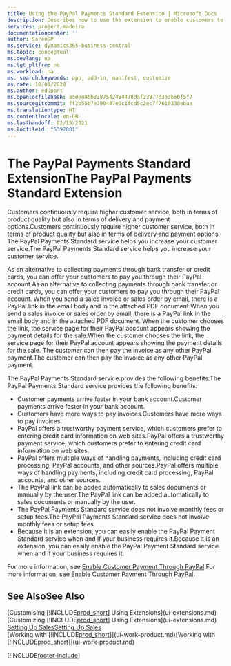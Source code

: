 ```yaml
---
title: Using the PayPal Payments Standard Extension | Microsoft Docs
description: Describes how to use the extension to enable customers to make payments with PayPal.
services: project-madeira
documentationcenter: ''
author: SorenGP
ms.service: dynamics365-business-central
ms.topic: conceptual
ms.devlang: na
ms.tgt_pltfrm: na
ms.workload: na
ms. search.keywords: app, add-in, manifest, customize
ms.date: 10/01/2020
ms.author: edupont
ms.openlocfilehash: ac0ee9bb3287542484478daf23877d3e3bebf5f7
ms.sourcegitcommit: ff2b55b7e790447e0c1fcd5c2ec7f7610338ebaa
ms.translationtype: HT
ms.contentlocale: en-GB
ms.lasthandoff: 02/15/2021
ms.locfileid: "5392081"
---
```

# <a name="the-paypal-payments-standard-extension"></a><span data-ttu-id="27875-103">The PayPal Payments Standard Extension</span><span class="sxs-lookup"><span data-stu-id="27875-103">The PayPal Payments Standard Extension</span></span>
<span data-ttu-id="27875-104">Customers continuously require higher customer service, both in terms of product quality but also in terms of delivery and payment options.</span><span class="sxs-lookup"><span data-stu-id="27875-104">Customers continuously require higher customer service, both in terms of product quality but also in terms of delivery and payment options.</span></span> <span data-ttu-id="27875-105">The PayPal Payments Standard service helps you increase your customer service.</span><span class="sxs-lookup"><span data-stu-id="27875-105">The PayPal Payments Standard service helps you increase your customer service.</span></span>

<span data-ttu-id="27875-106">As an alternative to collecting payments through bank transfer or credit cards, you can offer your customers to pay you through their PayPal account.</span><span class="sxs-lookup"><span data-stu-id="27875-106">As an alternative to collecting payments through bank transfer or credit cards, you can offer your customers to pay you through their PayPal account.</span></span> <span data-ttu-id="27875-107">When you send a sales invoice or sales order by email, there is a PayPal link in the email body and in the attached PDF document.</span><span class="sxs-lookup"><span data-stu-id="27875-107">When you send a sales invoice or sales order by email, there is a PayPal link in the email body and in the attached PDF document.</span></span> <span data-ttu-id="27875-108">When the customer chooses the link, the service page for their PayPal account appears showing the payment details for the sale.</span><span class="sxs-lookup"><span data-stu-id="27875-108">When the customer chooses the link, the service page for their PayPal account appears showing the payment details for the sale.</span></span> <span data-ttu-id="27875-109">The customer can then pay the invoice as any other PayPal payment.</span><span class="sxs-lookup"><span data-stu-id="27875-109">The customer can then pay the invoice as any other PayPal payment.</span></span>

<span data-ttu-id="27875-110">The PayPal Payments Standard service provides the following benefits:</span><span class="sxs-lookup"><span data-stu-id="27875-110">The PayPal Payments Standard service provides the following benefits:</span></span>

* <span data-ttu-id="27875-111">Customer payments arrive faster in your bank account.</span><span class="sxs-lookup"><span data-stu-id="27875-111">Customer payments arrive faster in your bank account.</span></span>
* <span data-ttu-id="27875-112">Customers have more ways to pay invoices.</span><span class="sxs-lookup"><span data-stu-id="27875-112">Customers have more ways to pay invoices.</span></span>
* <span data-ttu-id="27875-113">PayPal offers a trustworthy payment service, which customers prefer to entering credit card information on web sites.</span><span class="sxs-lookup"><span data-stu-id="27875-113">PayPal offers a trustworthy payment service, which customers prefer to entering credit card information on web sites.</span></span>
* <span data-ttu-id="27875-114">PayPal offers multiple ways of handling payments, including credit card processing, PayPal accounts, and other sources.</span><span class="sxs-lookup"><span data-stu-id="27875-114">PayPal offers multiple ways of handling payments, including credit card processing, PayPal accounts, and other sources.</span></span>
* <span data-ttu-id="27875-115">The PayPal link can be added automatically to sales documents or manually by the user.</span><span class="sxs-lookup"><span data-stu-id="27875-115">The PayPal link can be added automatically to sales documents or manually by the user.</span></span>
* <span data-ttu-id="27875-116">The PayPal Payments Standard service does not involve monthly fees or setup fees.</span><span class="sxs-lookup"><span data-stu-id="27875-116">The PayPal Payments Standard service does not involve monthly fees or setup fees.</span></span>
* <span data-ttu-id="27875-117">Because it is an extension, you can easily enable the PayPal Payment Standard service when and if your business requires it.</span><span class="sxs-lookup"><span data-stu-id="27875-117">Because it is an extension, you can easily enable the PayPal Payment Standard service when and if your business requires it.</span></span>  

<span data-ttu-id="27875-118">For more information, see [Enable Customer Payment Through PayPal](sales-how-enable-payment-service-extensions.md).</span><span class="sxs-lookup"><span data-stu-id="27875-118">For more information, see [Enable Customer Payment Through PayPal](sales-how-enable-payment-service-extensions.md).</span></span>

## <a name="see-also"></a><span data-ttu-id="27875-119">See Also</span><span class="sxs-lookup"><span data-stu-id="27875-119">See Also</span></span>
<span data-ttu-id="27875-120">[Customising [!INCLUDE[prod_short](includes/prod_short.md)] Using Extensions](ui-extensions.md)</span><span class="sxs-lookup"><span data-stu-id="27875-120">[Customizing [!INCLUDE[prod_short](includes/prod_short.md)] Using Extensions](ui-extensions.md)</span></span>  
[<span data-ttu-id="27875-121">Setting Up Sales</span><span class="sxs-lookup"><span data-stu-id="27875-121">Setting Up Sales</span></span>](sales-setup-sales.md)  
<span data-ttu-id="27875-122">[Working with [!INCLUDE[prod_short](includes/prod_short.md)]](ui-work-product.md)</span><span class="sxs-lookup"><span data-stu-id="27875-122">[Working with [!INCLUDE[prod_short](includes/prod_short.md)]](ui-work-product.md)</span></span>


[!INCLUDE[footer-include](includes/footer-banner.md)]